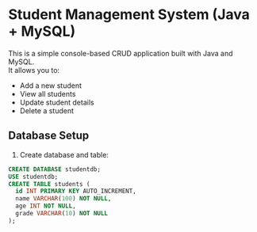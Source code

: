 # Student Management System (Java + MySQL)

This is a simple console-based CRUD application built with Java and MySQL.  
It allows you to:
- Add a new student
- View all students
- Update student details
- Delete a student

## Database Setup
1. Create database and table:
```sql
CREATE DATABASE studentdb;
USE studentdb;
CREATE TABLE students (
  id INT PRIMARY KEY AUTO_INCREMENT,
  name VARCHAR(100) NOT NULL,
  age INT NOT NULL,
  grade VARCHAR(10) NOT NULL
);
